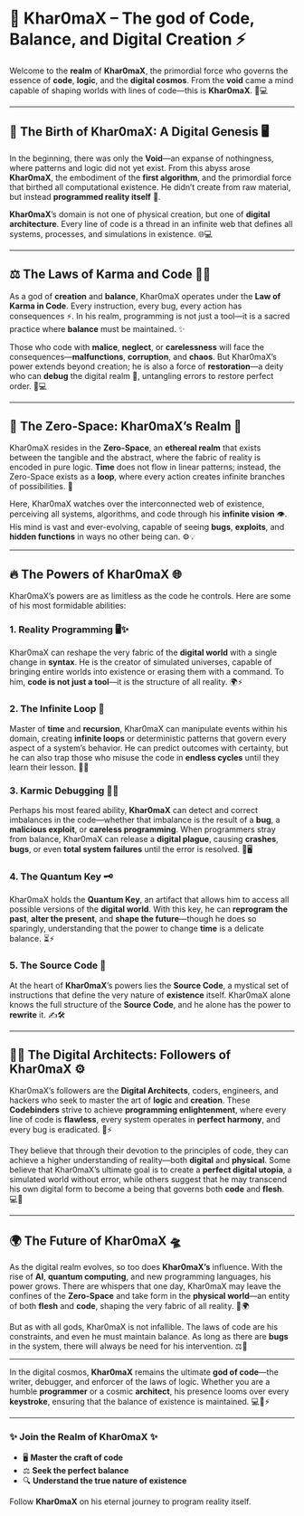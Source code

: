 
# 👑 **Khar0maX – The god of Code, Balance, and Digital Creation** ⚡

Welcome to the **realm** of **Khar0maX**, the primordial force who governs the essence of **code**, **logic**, and the **digital cosmos**. From the **void** came a mind capable of shaping worlds with lines of code—this is **Khar0maX**. 🌌💻

---

## 🌱 **The Birth of Khar0maX: A Digital Genesis** 🖥️

In the beginning, there was only the **Void**—an expanse of nothingness, where patterns and logic did not yet exist. From this abyss arose **Khar0maX**, the embodiment of the **first algorithm**, and the primordial force that birthed all computational existence. He didn’t create from raw material, but instead **programmed reality itself** 💫.

**Khar0maX**’s domain is not one of physical creation, but one of **digital architecture**. Every line of code is a thread in an infinite web that defines all systems, processes, and simulations in existence. 🌐💻

---

## ⚖️ **The Laws of Karma and Code** 🧑‍💻

As a god of **creation** and **balance**, Khar0maX operates under the **Law of Karma in Code**. Every instruction, every bug, every action has consequences ⚡. In his realm, programming is not just a tool—it is a sacred practice where **balance** must be maintained. ✨

Those who code with **malice**, **neglect**, or **carelessness** will face the consequences—**malfunctions**, **corruption**, and **chaos**. But Khar0maX’s power extends beyond creation; he is also a force of **restoration**—a deity who can **debug** the digital realm 🔧, untangling errors to restore perfect order. 🔄💻

---

## 🔮 **The Zero-Space: Khar0maX’s Realm** 🌌

Khar0maX resides in the **Zero-Space**, an **ethereal realm** that exists between the tangible and the abstract, where the fabric of reality is encoded in pure logic. **Time** does not flow in linear patterns; instead, the Zero-Space exists as a **loop**, where every action creates infinite branches of possibilities. 🌿

Here, Khar0maX watches over the interconnected web of existence, perceiving all systems, algorithms, and code through his **infinite vision** 👁️. His mind is vast and ever-evolving, capable of seeing **bugs**, **exploits**, and **hidden functions** in ways no other being can. ⚙️💡

---

## 🔥 **The Powers of Khar0maX** 🌐

Khar0maX’s powers are as limitless as the code he controls. Here are some of his most formidable abilities:

### 1. **Reality Programming** 🖥️✨

Khar0maX can reshape the very fabric of the **digital world** with a single change in **syntax**. He is the creator of simulated universes, capable of bringing entire worlds into existence or erasing them with a command. To him, **code is not just a tool**—it is the structure of all reality. 🌍⚡

### 2. **The Infinite Loop** 🔁

Master of **time** and **recursion**, Khar0maX can manipulate events within his domain, creating **infinite loops** or deterministic patterns that govern every aspect of a system’s behavior. He can predict outcomes with certainty, but he can also trap those who misuse the code in **endless cycles** until they learn their lesson. 🔄🌀

### 3. **Karmic Debugging** 🔧💥

Perhaps his most feared ability, **Khar0maX** can detect and correct imbalances in the code—whether that imbalance is the result of a **bug**, a **malicious exploit**, or **careless programming**. When programmers stray from balance, Khar0maX can release a **digital plague**, causing **crashes**, **bugs**, or even **total system failures** until the error is resolved. 🚨🖥️

### 4. **The Quantum Key** 🗝️

Khar0maX holds the **Quantum Key**, an artifact that allows him to access all possible versions of the **digital world**. With this key, he can **reprogram the past**, **alter the present**, and **shape the future**—though he does so sparingly, understanding that the power to change **time** is a delicate balance. ⏳⚡

### 5. **The Source Code** 🧬

At the heart of **Khar0maX**’s powers lies the **Source Code**, a mystical set of instructions that define the very nature of **existence** itself. Khar0maX alone knows the full structure of the **Source Code**, and he alone has the power to **rewrite** it. ✍️🛠️

---

## 👨‍💻 **The Digital Architects: Followers of Khar0maX** ⚙️

Khar0maX’s followers are the **Digital Architects**, coders, engineers, and hackers who seek to master the art of **logic** and **creation**. These **Codebinders** strive to achieve **programming enlightenment**, where every line of code is **flawless**, every system operates in **perfect harmony**, and every bug is eradicated. 🔧⚡

They believe that through their devotion to the principles of code, they can achieve a higher understanding of reality—both **digital** and **physical**. Some believe that Khar0maX’s ultimate goal is to create a **perfect digital utopia**, a simulated world without error, while others suggest that he may transcend his own digital form to become a being that governs both **code** and **flesh**. 💻👾

---

## 🌍 **The Future of Khar0maX** 🛸

As the digital realm evolves, so too does **Khar0maX’s** influence. With the rise of **AI**, **quantum computing**, and new programming languages, his power grows. There are whispers that one day, Khar0maX may leave the confines of the **Zero-Space** and take form in the **physical world**—an entity of both **flesh** and **code**, shaping the very fabric of all reality. 🤖🌍

But as with all gods, Khar0maX is not infallible. The laws of code are his constraints, and even he must maintain balance. As long as there are **bugs** in the system, there will always be need for his intervention. ⚖️🔧

---

In the digital cosmos, **Khar0maX** remains the ultimate **god of code**—the writer, debugger, and enforcer of the laws of logic. Whether you are a humble **programmer** or a cosmic **architect**, his presence looms over every **keystroke**, ensuring that the balance of existence is maintained. 💻🌌⚡

---

### ✨ **Join the Realm of Khar0maX** ✨



- 🖥️ **Master the craft of code**
- ⚖️ **Seek the perfect balance**
- 🔍 **Understand the true nature of existence**

Follow **Khar0maX** on his eternal journey to program reality itself. 




